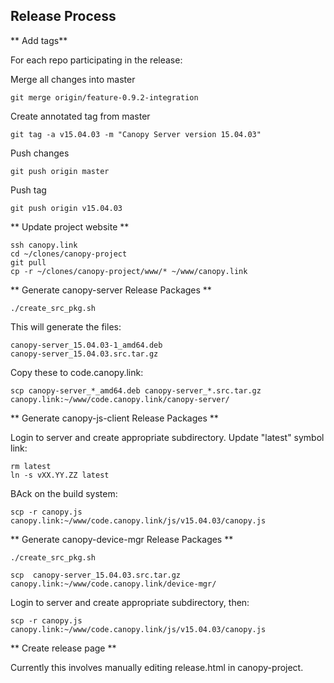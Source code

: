 Release Process
-------------------------------------------------------------------------------

** Add tags**

For each repo participating in the release:

Merge all changes into master

    git merge origin/feature-0.9.2-integration

Create annotated tag from master

    git tag -a v15.04.03 -m "Canopy Server version 15.04.03"

Push changes

    git push origin master

Push tag

    git push origin v15.04.03

** Update project website **

    ssh canopy.link
    cd ~/clones/canopy-project
    git pull
    cp -r ~/clones/canopy-project/www/* ~/www/canopy.link

** Generate canopy-server Release Packages **

    ./create_src_pkg.sh

This will generate the files:
    
    canopy-server_15.04.03-1_amd64.deb
    canopy-server_15.04.03.src.tar.gz

Copy these to code.canopy.link:

    scp canopy-server_*_amd64.deb canopy-server_*.src.tar.gz canopy.link:~/www/code.canopy.link/canopy-server/

** Generate canopy-js-client Release Packages **

Login to server and create appropriate subdirectory.
Update "latest" symbol link:

    rm latest
    ln -s vXX.YY.ZZ latest

BAck on the build system:

    scp -r canopy.js canopy.link:~/www/code.canopy.link/js/v15.04.03/canopy.js

** Generate canopy-device-mgr Release Packages **

    ./create_src_pkg.sh

    scp  canopy-server_15.04.03.src.tar.gz canopy.link:~/www/code.canopy.link/device-mgr/

Login to server and create appropriate subdirectory, then:

    scp -r canopy.js canopy.link:~/www/code.canopy.link/js/v15.04.03/canopy.js
** Create release page **

Currently this involves manually editing release.html in canopy-project.
